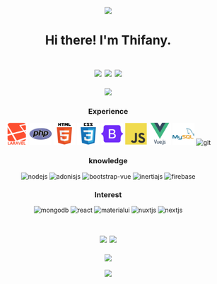 <p align="center"> 
    <img src="https://66.media.tumblr.com/a3061b74a7b1146937d4383bbaa30938/abdb1362b7589c6e-b4/s640x960/d25d99df9b7d486e8ca85d5c5b56618dc7baefab.gif" width="230"> 
</p>
<h1 align="center">Hi there! I'm Thifany.</h1> 

<h1 align="center">
    <img height="30" src="https://raw.githubusercontent.com/innng/innng/master/assets/soulgem-madoka.gif"/> 
    <img height="30" src="https://raw.githubusercontent.com/innng/innng/master/assets/soulgem-homura.gif"/> 
    <img height="30" src="https://raw.githubusercontent.com/innng/innng/master/assets/soulgem-mami.gif"/>
</h1>
<p align="center"> 
  <img src="https://images-wixmp-ed30a86b8c4ca887773594c2.wixmp.com/f/c9181c39-0daf-4f22-9ea4-52e21b19a0ca/daxy1gv-372d426a-4fe8-4ad5-ad69-6eee4747df76.png/v1/fill/w_1024,h_154,strp/lace_divider_big_by_sirafien_daxy1gv-fullview.png?token=eyJ0eXAiOiJKV1QiLCJhbGciOiJIUzI1NiJ9.eyJzdWIiOiJ1cm46YXBwOiIsImlzcyI6InVybjphcHA6Iiwib2JqIjpbW3siaGVpZ2h0IjoiPD0xNTQiLCJwYXRoIjoiXC9mXC9jOTE4MWMzOS0wZGFmLTRmMjItOWVhNC01MmUyMWIxOWEwY2FcL2RheHkxZ3YtMzcyZDQyNmEtNGZlOC00YWQ1LWFkNjktNmVlZTQ3NDdkZjc2LnBuZyIsIndpZHRoIjoiPD0xMDI0In1dXSwiYXVkIjpbInVybjpzZXJ2aWNlOmltYWdlLm9wZXJhdGlvbnMiXX0.CT5j0pkvTgCaD21f-JejJhrXchFsi7kkbiP6idGmYB0" height="100">
</p>

<div align="center">
    <h3> Experience </h3>
    <p>
        <img src="https://github.com/devicons/devicon/blob/master/icons/laravel/laravel-plain-wordmark.svg" alt="laravel" width="50" height="50"/>
        <img src="https://github.com/devicons/devicon/blob/master/icons/php/php-original.svg" alt="php" width="50" height="50"/>
        <img src="https://github.com/devicons/devicon/blob/master/icons/html5/html5-original-wordmark.svg" alt="html5" width="50" height="50"/> 
        <img src="https://github.com/devicons/devicon/blob/master/icons/css3/css3-original-wordmark.svg" alt="css3" width="50" height="50"/>
        <img src="https://github.com/devicons/devicon/blob/master/icons/bootstrap/bootstrap-plain.svg" alt="bootstrap" width="50" height="50"/>
        <img src="https://github.com/devicons/devicon/blob/master/icons/javascript/javascript-original.svg" alt="javascript" width="50" height="50"/>
        <img src="https://github.com/devicons/devicon/blob/master/icons/vuejs/vuejs-original-wordmark.svg" alt="vuejs" width="50" height="50"/>
        <img src="https://github.com/devicons/devicon/blob/master/icons/mysql/mysql-original-wordmark.svg" alt="mysql" width="50" height="50"/>
        <img src="https://www.vectorlogo.zone/logos/git-scm/git-scm-icon.svg" alt="git" width="40" height="40"/> 
    </p>  
</div>

<div align="center">
    <h3> knowledge </h3>
    <p align="center">  
        <img src="https://devicons.github.io/devicon/devicon.git/icons/nodejs/nodejs-original-wordmark.svg" alt="nodejs" width="50" height="50"/> 
        <img src="https://pbs.twimg.com/profile_images/1087392649122861057/M6EKYWWJ.jpg" alt="adonisjs" width="50" height="50"/>
        <img src="https://avatars0.githubusercontent.com/u/22965283?s=280&v=4" alt="bootstrap-vue" width="50" height="50"/>
        <img src="https://avatars0.githubusercontent.com/u/47703742?s=280&v=4" alt="inertiajs" width="50" height="50"/>
        <img src="https://img.icons8.com/color/452/firebase.png" alt="firebase" width="50" height="50"/>
    </p>
</div>

<div align="center">
    <h3> Interest </h3>
    <p align="center">  
        <img src="https://devicons.github.io/devicon/devicon.git/icons/mongodb/mongodb-original-wordmark.svg" alt="mongodb" width="50" height="50"/> 
        <img src="https://devicons.github.io/devicon/devicon.git/icons/react/react-original-wordmark.svg" alt="react" width="50" height="50"/>
        <img src="https://devicons.github.io/devicon/devicon.git/icons/materialui/materialui-original.svg" alt="materialui" width="50" height="50"/>
        <img src="https://drunomics.com/sites/default/files/nuxt-icon.png" alt="nuxtjs" width="50" height="50"/>
        <img src="https://upload.wikimedia.org/wikipedia/commons/thumb/8/8e/Nextjs-logo.svg/1200px-Nextjs-logo.svg.png" alt="nextjs" width="80" height="50"/>
    </p>
</div>

<h1 align="center">
      <img height="30" src="https://raw.githubusercontent.com/innng/innng/master/assets/soulgem-sayaka.gif"/> 
      <img height="30" src="https://raw.githubusercontent.com/innng/innng/master/assets/soulgem-kyoko.gif"/>
</h1>
<p align="center"> 
  <img src="https://images-wixmp-ed30a86b8c4ca887773594c2.wixmp.com/f/c9181c39-0daf-4f22-9ea4-52e21b19a0ca/daxy1gv-372d426a-4fe8-4ad5-ad69-6eee4747df76.png/v1/fill/w_1024,h_154,strp/lace_divider_big_by_sirafien_daxy1gv-fullview.png?token=eyJ0eXAiOiJKV1QiLCJhbGciOiJIUzI1NiJ9.eyJzdWIiOiJ1cm46YXBwOiIsImlzcyI6InVybjphcHA6Iiwib2JqIjpbW3siaGVpZ2h0IjoiPD0xNTQiLCJwYXRoIjoiXC9mXC9jOTE4MWMzOS0wZGFmLTRmMjItOWVhNC01MmUyMWIxOWEwY2FcL2RheHkxZ3YtMzcyZDQyNmEtNGZlOC00YWQ1LWFkNjktNmVlZTQ3NDdkZjc2LnBuZyIsIndpZHRoIjoiPD0xMDI0In1dXSwiYXVkIjpbInVybjpzZXJ2aWNlOmltYWdlLm9wZXJhdGlvbnMiXX0.CT5j0pkvTgCaD21f-JejJhrXchFsi7kkbiP6idGmYB0" height="100">
</p>
<p align="center">
  <img align="center" src="https://github-readme-stats.vercel.app/api?username=thifany-nicastro&show_icons=true"/>
</p>

<!-- <h1 align="center"><img height="30" src="https://raw.githubusercontent.com/innng/innng/master/assets/soulgem-kyoko.gif"/></h1>
<p align="center"> <img src="https://images-wixmp-ed30a86b8c4ca887773594c2.wixmp.com/f/c9181c39-0daf-4f22-9ea4-52e21b19a0ca/daxy1gv-372d426a-4fe8-4ad5-ad69-6eee4747df76.png/v1/fill/w_1024,h_154,strp/lace_divider_big_by_sirafien_daxy1gv-fullview.png?token=eyJ0eXAiOiJKV1QiLCJhbGciOiJIUzI1NiJ9.eyJzdWIiOiJ1cm46YXBwOiIsImlzcyI6InVybjphcHA6Iiwib2JqIjpbW3siaGVpZ2h0IjoiPD0xNTQiLCJwYXRoIjoiXC9mXC9jOTE4MWMzOS0wZGFmLTRmMjItOWVhNC01MmUyMWIxOWEwY2FcL2RheHkxZ3YtMzcyZDQyNmEtNGZlOC00YWQ1LWFkNjktNmVlZTQ3NDdkZjc2LnBuZyIsIndpZHRoIjoiPD0xMDI0In1dXSwiYXVkIjpbInVybjpzZXJ2aWNlOmltYWdlLm9wZXJhdGlvbnMiXX0.CT5j0pkvTgCaD21f-JejJhrXchFsi7kkbiP6idGmYB0" height="100"></p>
<p align="center">
<a href="https://www.linkedin.com/in/thifany-nicastro/" target="blank"><img align="center" src="https://cdn.jsdelivr.net/npm/simple-icons@3.0.1/icons/linkedin.svg" alt="aaaaa" height="30" width="30" /></a>
<a href="" target="blank"><img align="center" src="https://cdn.jsdelivr.net/npm/simple-icons@3.0.1/icons/stackoverflow.svg" alt="aaaaa" height="30" width="30" /></a>
<a href="" target="blank"><img align="center" src="https://cdn.jsdelivr.net/npm/simple-icons@3.0.1/icons/medium.svg" alt="aaaaaa" height="30" width="30" /></a>
<a href=""><img align="center" src="https://cdn.jsdelivr.net/npm/simple-icons@3.0.1/icons/codepen.svg" alt="aaaaa" height="30" width="30" /></a>
</p> -->
